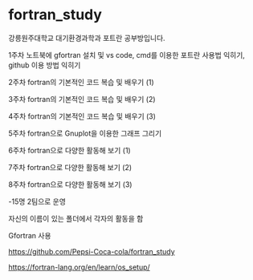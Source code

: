 # fortran_study
강릉원주대학교 대기환경과학과 포트란 공부방입니다.

1주차 노트북에 gfortran 설치 및 vs code, cmd를 이용한 포트란 사용법 익히기, github 이용 방법 익히기

2주차 fortran의 기본적인 코드 복습 및 배우기 (1)

3주차 fortran의 기본적인 코드 복습 및 배우기 (2)

4주차 fortran의 기본적인 코드 복습 및 배우기 (3)

5주차 fortran으로 Gnuplot을 이용한 그래프 그리기

6주차 fortran으로 다양한 활동해 보기 (1)
	
7주차 fortran으로 다양한 활동해 보기 (2)

8주차 fortran으로 다양한 활동해 보기 (3)


-15명 2팀으로 운영

자신의 이름이 있는 폴더에서 각자의 활동을 함

Gfortran 사용

https://github.com/Pepsi-Coca-cola/fortran_study

https://fortran-lang.org/en/learn/os_setup/
